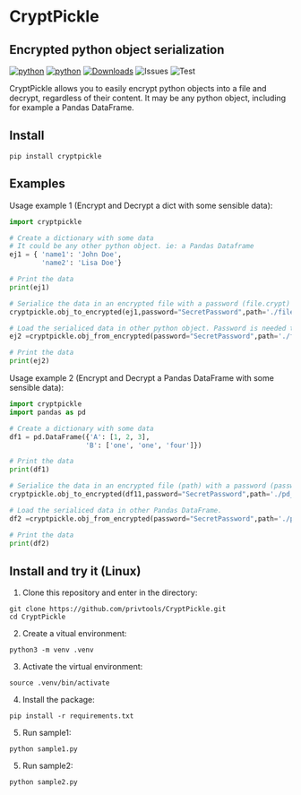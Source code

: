 # CryptPickle
## Encrypted python object serialization

[![python](https://img.shields.io/pypi/pyversions/cryptpickle)](https://www.python.org/downloads/)
[![python](https://img.shields.io/github/license/privtools/CryptPickle)](https://github.com/privtools/CryptPickle/blob/main/LICENSE.txt)
[![Downloads](https://static.pepy.tech/personalized-badge/cryptpickle?period=total&units=international_system&left_color=grey&right_color=blue&left_text=Downloads)](https://pepy.tech/project/cryptpickle)
![Issues](https://img.shields.io/github/issues/privtools/CryptPickle)
![Test](https://github.com/privtools/CryptPickle/actions/workflows/test-module.yml/badge.svg)

CryptPickle allows you to easily encrypt python objects into a file and decrypt, regardless of their content. It may be any python object, including for example a Pandas DataFrame.
## Install
```
pip install cryptpickle
```

## Examples

Usage example 1 (Encrypt and Decrypt a dict with some sensible data):
```python
import cryptpickle

# Create a dictionary with some data
# It could be any other python object. ie: a Pandas Dataframe 
ej1 = { 'name1': 'John Doe',
        'name2': 'Lisa Doe'}

# Print the data
print(ej1)

# Serialice the data in an encrypted file with a password (file.crypt)
cryptpickle.obj_to_encrypted(ej1,password="SecretPassword",path='./file.crypt')

# Load the serialiced data in other python object. Password is needed to unencrypt the data
ej2 =cryptpickle.obj_from_encrypted(password="SecretPassword",path='./file.crypt')

# Print the data
print(ej2)
```

Usage example 2 (Encrypt and Decrypt a Pandas DataFrame with some sensible data):
```python
import cryptpickle
import pandas as pd

# Create a dictionary with some data
df1 = pd.DataFrame({'A': [1, 2, 3],
                   'B': ['one', 'one', 'four']})

# Print the data
print(df1)

# Serialice the data in an encrypted file (path) with a password (password)
cryptpickle.obj_to_encrypted(df11,password="SecretPassword",path='./pd_data.crypt')

# Load the serialiced data in other Pandas DataFrame.
df2 =cryptpickle.obj_from_encrypted(password="SecretPassword",path='./pd_data.crypt')

# Print the data
print(df2)
```


## Install and try it (Linux)

1. Clone this repository and enter in the directory:
```
git clone https://github.com/privtools/CryptPickle.git
cd CryptPickle
```

2. Create a vitual environment:
```
python3 -m venv .venv
```

3. Activate the virtual environment:
```
source .venv/bin/activate
```

4. Install the package:
```
pip install -r requirements.txt
```

5. Run sample1:
```
python sample1.py
```

5. Run sample2:
```
python sample2.py
```